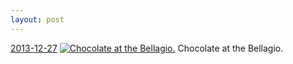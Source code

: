 ```yaml
---
layout: post
---
```


<p>
  <time><a href="/258">2013-12-27</a></time>
  <a href="/258"><img src="{{ site.assets_url }}/258-640.jpg" srcset="{{ site.assets_url }}/258-1280.jpg 1280w, {{ site.assets_url }}/258-960.jpg 960w, {{ site.assets_url }}/258-640.jpg 640w, {{ site.assets_url }}/258-320.jpg 320w" sizes="(min-width: 700px) 50vw, calc(100vw - 2rem)" alt="Chocolate at the Bellagio." /></a>
  <span>Chocolate at the Bellagio.</span>
</p>
